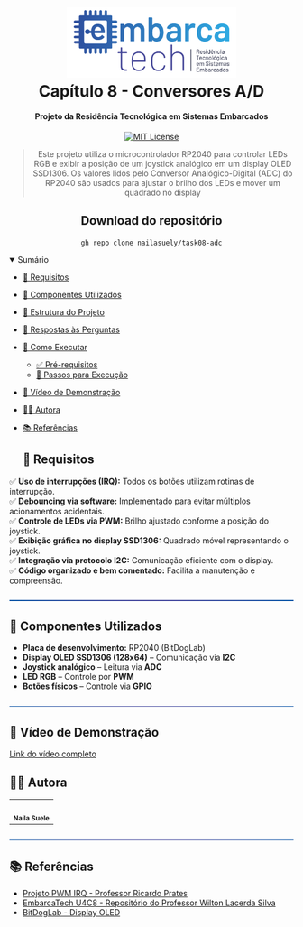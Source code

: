 <h1 align="center">
  <br>
    <img width="300px" src="https://github.com/nailasuely/task07-pwm/blob/main/src/logo.png">
  <br>
  Capítulo 8 - Conversores A/D
  <br>
</h1>
<div align="center">

<h4 align="center">Projeto da Residência Tecnológica em Sistemas Embarcados </h4>

<p align="center">
<div align="center">

[![MIT License](https://img.shields.io/badge/license-MIT-blue.svg)](https://github.com/nailasuely/task07-pwm/blob/main/LICENSE)

> Este projeto utiliza o microcontrolador RP2040 para controlar LEDs RGB e exibir a posição de um joystick analógico em um display OLED SSD1306. Os valores lidos pelo Conversor Analógico-Digital (ADC) do RP2040 são usados para ajustar o brilho dos LEDs e mover um quadrado no display

## Download do repositório

<p align="center">
  
```
gh repo clone nailasuely/task08-adc
```
</p>

</div>
</div>

<details open="open">
<summary>Sumário</summary>

- [📌 Requisitos](#-requisitos)
- [🔧 Componentes Utilizados](#-componentes-utilizados)
- [📂 Estrutura do Projeto](#-estrutura-do-projeto)
- [📝 Respostas às Perguntas](#-respostas-às-perguntas)
- [🚀 Como Executar](#-como-executar)
  - [✅ Pré-requisitos](#-pré-requisitos)
  - [📌 Passos para Execução](#-passos-para-execução)
- [🎥 Vídeo de Demonstração](#-vídeo-de-demonstração)
- [👩‍💻 Autora](#-autora)
- [📚 Referências](#-referências)

  ## 📌 Requisitos  

✅ **Uso de interrupções (IRQ):** Todos os botões utilizam rotinas de interrupção.  
✅ **Debouncing via software:** Implementado para evitar múltiplos acionamentos acidentais.  
✅ **Controle de LEDs via PWM:** Brilho ajustado conforme a posição do joystick.  
✅ **Exibição gráfica no display SSD1306:** Quadrado móvel representando o joystick.  
✅ **Integração via protocolo I2C:** Comunicação eficiente com o display.  
✅ **Código organizado e bem comentado:** Facilita a manutenção e compreensão.  

![---](https://github.com/nailasuely/task05-clock/blob/main/src/prancheta.png)

## 🔧 Componentes Utilizados  

- **Placa de desenvolvimento:** RP2040 (BitDogLab)  
- **Display OLED SSD1306 (128x64)** – Comunicação via **I2C**  
- **Joystick analógico** – Leitura via **ADC**  
- **LED RGB** – Controle por **PWM**  
- **Botões físicos** – Controle via **GPIO**  

![---](https://github.com/nailasuely/task05-clock/blob/main/src/prancheta.png)

## 🎥 Vídeo de Demonstração
[Link do vídeo completo]()

## 👩‍💻 Autora

<table>
  <tr>
    <td align="center">
      <a href="https://github.com/nailasuely" target="_blank">
        <img src="https://avatars.githubusercontent.com/u/98486996?v=4" width="100px;" alt=""/>
      </a>
      <br /><sub><b> Naila Suele </b></sub>
    </td>

</table>

![---](https://github.com/nailasuely/task07-pwm/blob/main/src/prancheta.png)

## 📚 Referências
- [Projeto PWM IRQ - Professor Ricardo Prates](https://github.com/rmprates84/pwm_irq)
- [EmbarcaTech U4C8 - Repositório do Professor Wilton Lacerda Silva](https://github.com/wiltonlacerda/EmbarcaTechU4C8)
- [BitDogLab - Display OLED](https://github.com/BitDogLab/BitDogLab-C/tree/main/display_oled)


